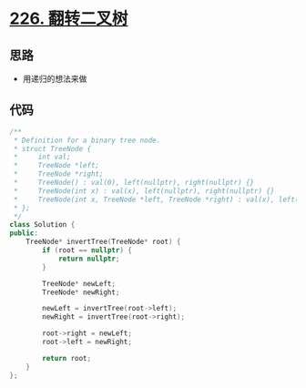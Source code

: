 # [226. 翻转二叉树](https://leetcode.cn/problems/invert-binary-tree/?envType=problem-list-v2&envId=2cktkvj)  
## 思路  
* 用递归的想法来做

## 代码  
```cpp 
/**
 * Definition for a binary tree node.
 * struct TreeNode {
 *     int val;
 *     TreeNode *left;
 *     TreeNode *right;
 *     TreeNode() : val(0), left(nullptr), right(nullptr) {}
 *     TreeNode(int x) : val(x), left(nullptr), right(nullptr) {}
 *     TreeNode(int x, TreeNode *left, TreeNode *right) : val(x), left(left), right(right) {}
 * };
 */
class Solution {
public:
    TreeNode* invertTree(TreeNode* root) {
        if (root == nullptr) {
            return nullptr;
        }  

        TreeNode* newLeft;
        TreeNode* newRight;

        newLeft = invertTree(root->left);
        newRight = invertTree(root->right);

        root->right = newLeft;
        root->left = newRight;

        return root;
    }
};
```